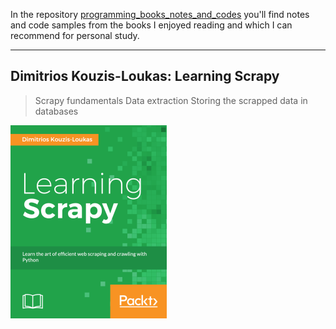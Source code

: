In the repository [programming_books_notes_and_codes](https://github.com/olegzinkevich/programming_books_reviews_and_codes)  you'll find notes and code samples from the books I enjoyed reading and which I can recommend for personal study.

---

## Dimitrios Kouzis-Loukas: Learning Scrapy

> Scrapy fundamentals
> Data extraction
> Storing the scrapped data in databases

![](dimitrious_scrapy.png)
